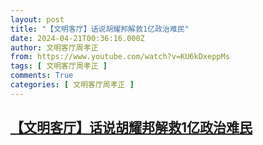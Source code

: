 ```yaml
---
layout: post
title: "【文明客厅】话说胡耀邦解救1亿政治难民"
date: 2024-04-21T00:36:16.000Z
author: 文明客厅周孝正
from: https://www.youtube.com/watch?v=KU6kDxeppMs
tags: [ 文明客厅周孝正 ]
comments: True
categories: [ 文明客厅周孝正 ]
---
```

<!--1713659776000-->
[【文明客厅】话说胡耀邦解救1亿政治难民](https://www.youtube.com/watch?v=KU6kDxeppMs)
------

<div>

</div>
